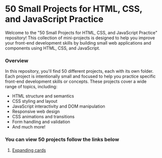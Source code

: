 # 50 Small Projects for HTML, CSS, and JavaScript Practice

Welcome to the "50 Small Projects for HTML, CSS, and JavaScript Practice" repository! This collection of mini-projects is designed to help you improve your front-end development skills by building small web applications and components using HTML, CSS, and JavaScript.

### Overview

In this repository, you'll find 50 different projects, each with its own folder. Each project is intentionally small and focused to help you practice specific front-end development skills or concepts. These projects cover a wide range of topics, including:

- HTML structure and semantics
- CSS styling and layout
- JavaScript interactivity and DOM manipulation
- Responsive web design
- CSS animations and transitions
- Form handling and validation
- And much more!

### You can view 50 projects follow the links below

1. [Expanding cards](expandingcard.com)
